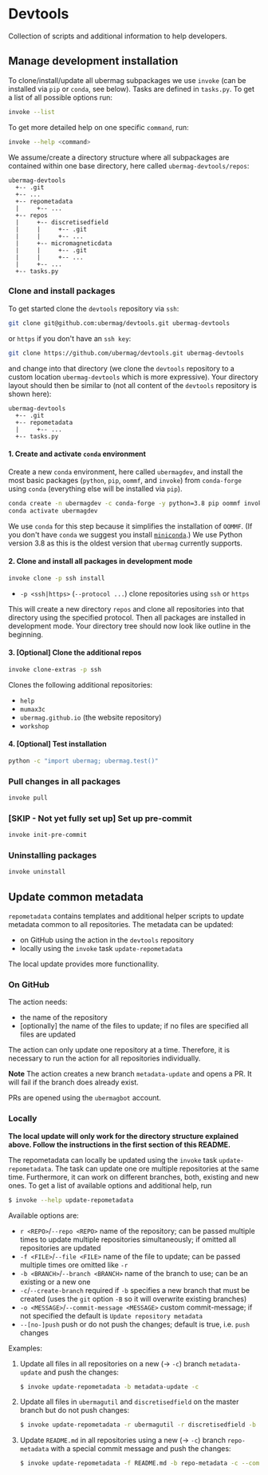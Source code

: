 # Devtools

Collection of scripts and additional information to help developers.

## Manage development installation

To clone/install/update all ubermag subpackages we use `invoke` (can be
installed via `pip` or `conda`, see below). Tasks are defined in `tasks.py`. To
get a list of all possible options run:

```bash
invoke --list
```

To get more detailed help on one specific `command`, run:

```bash
invoke --help <command>
```

We assume/create a directory structure where all subpackages are contained
within one base directory, here called `ubermag-devtools/repos`:

    ubermag-devtools
      +-- .git
      +-- ...
      +-- repometadata
      |     +-- ...
      +-- repos
      |     +-- discretisedfield
      |     |     +-- .git
      |     |     +-- ...
      |     +-- micromagneticdata
      |     |     +-- .git
      |     |     +-- ...
      |     +-- ...
      +-- tasks.py

### Clone and install packages

To get started clone the `devtools` repository via `ssh`:

```bash
git clone git@github.com:ubermag/devtools.git ubermag-devtools
```

or `https` if you don't have an `ssh key`:

```bash
git clone https://github.com/ubermag/devtools.git ubermag-devtools
```

and change into that directory (we clone the `devtools` repository to a custom
location `ubermag-devtools` which is more expressive). Your directory layout
should then be similar to (not all content of the `devtools` repository is shown
here):

    ubermag-devtools
      +-- .git
      +-- repometadata
      |     +-- ...
      +-- tasks.py

#### 1. Create and activate `conda` environment

Create a new `conda` environment, here called `ubermagdev`, and install the most
basic packages (`python`, `pip`, `oommf`, and `invoke`) from `conda-forge` using
`conda` (everything else will be installed via `pip`).

```bash
conda create -n ubermagdev -c conda-forge -y python=3.8 pip oommf invoke
conda activate ubermagdev
```

We use `conda` for this step because it simplifies the installation of `OOMMF`.
(If you don't have `conda` we suggest you install
[`miniconda`](https://docs.conda.io/en/latest/miniconda.html).) We use Python
version 3.8 as this is the oldest version that `ubermag` currently supports.

#### 2. Clone and install all packages in development mode

```bash
invoke clone -p ssh install
```

- `-p <ssh|https>` (`--protocol ...`) clone repositories using `ssh` or `https`

This will create a new directory `repos` and clone all repositories into that
directory using the specified protocol. Then all packages are installed in
development mode. Your directory tree should now look like outline in the
beginning.

#### 3. [Optional] Clone the additional repos

```bash
invoke clone-extras -p ssh
```

Clones the following additional repositories:

- `help`
- `mumax3c`
- `ubermag.github.io` (the website repository)
- `workshop`

#### 4. [Optional] Test installation

```bash
python -c "import ubermag; ubermag.test()"
```

### Pull changes in all packages

```bash
invoke pull
```

### [SKIP - Not yet fully set up] Set up pre-commit

```bash
invoke init-pre-commit
```

### Uninstalling packages

```bash
invoke uninstall
```

## Update common metadata

`repometadata` contains templates and additional helper scripts to update
metadata common to all repositories. The metadata can be updated:
- on GitHub using the action in the `devtools` repository
- locally using the `invoke` task `update-repometadata`

The local update provides more functionallity.

### On GitHub

The action needs:
- the name of the repository
- [optionally] the name of the files to update; if no files are specified all
  files are updated

The action can only update one repository at a time. Therefore, it is necessary
to run the action for all repositories individually.

**Note** The action creates a new branch `metadata-update` and opens a PR. It
will fail if the branch does already exist.

PRs are opened using the `ubermagbot` account.

### Locally

**The local update will only work for the directory structure explained
above. Follow the instructions in the first section of this README.**

The repometadata can locally be updated using the `invoke` task
`update-repometadata`. The task can update one ore multiple repositories at the
same time. Furthermore, it can work on different branches, both, existing and
new ones. To get a list of available options and additional help, run

```bash
$ invoke --help update-repometadata
```

Available options are:
- `r <REPO>`/`--repo <REPO>` name of the repository; can be passed multiple
  times to update multiple repositories simultaneously; if omitted all
  repositories are updated
- `-f <FILE>`/`--file <FILE>` name of the file to update; can be passed multiple
  times ore omitted like `-r`
- `-b <BRANCH>`/`--branch <BRANCH>` name of the branch to use; can be an
  existing or a new one
- `-c`/`--create-branch` required if `-b` specifies a new branch that must be
  created (uses the `git` option `-B` so it will overwrite existing branches)
- `-o <MESSAGE>`/`--commit-message <MESSAGE>` custom commit-message; if not
  specified the default is `Update repository metadata`
- `--[no-]push` push or do not push the changes; default is true, i.e. `push`
  changes

Examples:

1. Update all files in all repositories on a new (-> `-c`) branch
   `metadata-update` and push the changes:

   ```bash
   $ invoke update-repometadata -b metadata-update -c
   ```

2. Update all files in `ubermagutil` and `discretisedfield` on the master branch
   but do not push changes:

   ```bash
   $ invoke update-repometadata -r ubermagutil -r discretisedfield -b master --no-push
   ```
   
3. Update `README.md` in all repositories using a new (-> `-c`) branch
   `repo-metadata` with a special commit message and push the changes:

   ```bash
   $ invoke update-repometadata -f README.md -b repo-metadata -c --commit-message "Update README"
   ```
